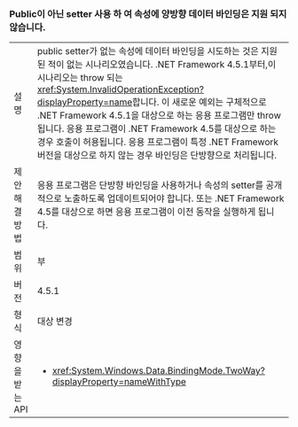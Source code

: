 ### <a name="two-way-data-binding-to-a-property-with-a-non-public-setter-is-not-supported"></a>Public이 아닌 setter 사용 하 여 속성에 양방향 데이터 바인딩은 지원 되지 않습니다.

|   |   |
|---|---|
|설명|public setter가 없는 속성에 데이터 바인딩을 시도하는 것은 지원된 적이 없는 시나리오였습니다. .NET Framework 4.5.1부터,이 시나리오는 throw 되는 <xref:System.InvalidOperationException?displayProperty=name>합니다. 이 새로운 예외는 구체적으로 .NET Framework 4.5.1을 대상으로 하는 응용 프로그램만 throw됩니다. 응용 프로그램이 .NET Framework 4.5를 대상으로 하는 경우 호출이 허용됩니다. 응용 프로그램이 특정 .NET Framework 버전을 대상으로 하지 않는 경우 바인딩은 단방향으로 처리됩니다.|
|제안 해결 방법|응용 프로그램은 단방향 바인딩을 사용하거나 속성의 setter를 공개적으로 노출하도록 업데이트되어야 합니다. 또는 .NET Framework 4.5를 대상으로 하면 응용 프로그램이 이전 동작을 실행하게 됩니다.|
|범위|부|
|버전|4.5.1|
|형식|대상 변경|
|영향을 받는 API|<ul><li><xref:System.Windows.Data.BindingMode.TwoWay?displayProperty=nameWithType></li></ul>|

